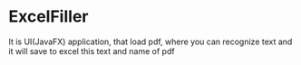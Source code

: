 # ExcelFiller
It is UI(JavaFX) application, that load pdf, where you can recognize text and it will save to excel this text and name of pdf
